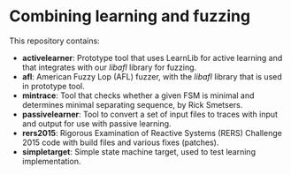 # Combining learning and fuzzing

This repository contains:
* **activelearner**: Prototype tool that uses LearnLib for active learning and that integrates with our _libafl_ library for fuzzing.
* **afl**: American Fuzzy Lop (AFL) fuzzer, with the _libafl_ library that is used in prototype tool.
* **mintrace**: Tool that checks whether a given FSM is minimal and determines minimal separating sequence, by Rick Smetsers.
* **passivelearner**: Tool to convert a set of input files to traces with input and output for use with passive learning.
* **rers2015**: Rigorous Examination of Reactive Systems (RERS) Challenge 2015 code with build files and various fixes (patches).
* **simpletarget**: Simple state machine target, used to test learning implementation.
